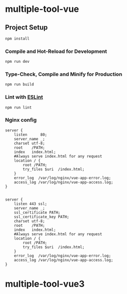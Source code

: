# multiple-tool-vue

## Project Setup

```sh
npm install
```

### Compile and Hot-Reload for Development

```sh
npm run dev
```

### Type-Check, Compile and Minify for Production

```sh
npm run build
```

### Lint with [ESLint](https://eslint.org/)

```sh
npm run lint
```

### Nginx config
```
server {
    listen      80;    
    server_name _;
    charset utf-8;
    root    /PATH;
    index   index.html;
    #Always serve index.html for any request
    location / {
        root /PATH;
        try_files $uri  /index.html;
    }    
    error_log  /var/log/nginx/vue-app-error.log;
    access_log /var/log/nginx/vue-app-access.log;
}


server {
    listen 443 ssl;
    server_name _;
    ssl_certificate PATH;
    ssl_certificate_key PATH;
    charset utf-8;
    root    /PATH;
    index   index.html;
    #Always serve index.html for any request
    location / {
        root /PATH;
        try_files $uri  /index.html;
    }
    error_log  /var/log/nginx/vue-app-error.log;
    access_log /var/log/nginx/vue-app-access.log;
}
```
# multiple-tool-vue3

